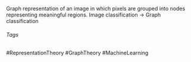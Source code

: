Graph representation of an image in which pixels are grouped into nodes representing meaningful regions. 
Image classification $\rightarrow$ Graph classification

###### Tags
#RepresentationTheory  #GraphTheory #MachineLearning